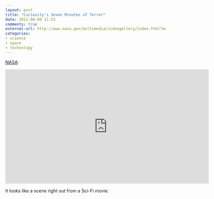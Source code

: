 ```yaml
---
layout: post
title: "Curiosity's Seven Minutes of Terror"
date: 2012-08-09 11:53
comments: true
external-url: http://www.nasa.gov/multimedia/videogallery/index.html?media_id=146903741
categories: 
- science
- space
- technology
---
```

[NASA][source]:

<iframe width="640" height="360" src="https://www.youtube-nocookie.com/embed/HGYmf-HBi0A?rel=0" frameborder="0" allowfullscreen></iframe>

It looks like a scene right out from a Sci-Fi movie.

[source]: https://www.youtube.com/watch?v=HGYmf-HBi0A
[old_source]: http://www.nasa.gov/multimedia/videogallery/index.html?media_id=146903741
